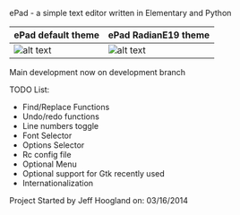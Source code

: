 ePad - a simple text editor written in Elementary and Python

ePad default theme| ePad RadianE19 theme
------------ | -------------
![alt text](https://dl.dropboxusercontent.com/u/1553662/Bodhi/ePad_default.png "ePad Default theme") | ![alt text](https://dl.dropboxusercontent.com/u/1553662/Bodhi/epad_radiancE19.png "ePad Default theme")

Main development now on development branch

TODO List:
- Find/Replace Functions
- Undo/redo functions
- Line numbers toggle
- Font Selector
- Options Selector
- Rc config file
- Optional Menu
- Optional support for Gtk recently used
- Internationalization

Project Started by Jeff Hoogland on: 03/16/2014
